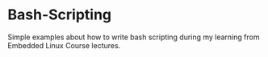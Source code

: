 # Bash-Scripting
Simple examples about how to write bash scripting during my learning from Embedded Linux Course lectures.

